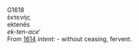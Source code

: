 <body>
  <p>G1618<br>  ἐκτενής  <br> ektenēs  <br><i>ek-ten-ace‘ </i><br>From <a href="g1614.htm">1614</a>  <i>intent:</i> - without ceasing, fervent.<br></p>
 </body>